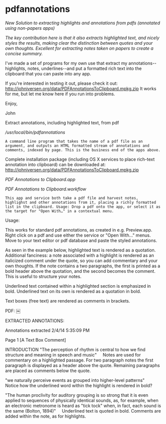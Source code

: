 pdfannotations
==============

_New Solution to extracting highlights and annotations from pdfs (annotated using non-papers apps)_

*The key contribution here is that it also extracts highlighted text, and nicely styles the results, making clear
the distinction between quotes and your own thoughts. Excellent for extracting notes taken on papers to create a concise summary.*

I've made a set of programs for my own use that extract my annotations--highlights, notes, underlines--and put a formatted rich text into the clipboard that you can paste into any app.

If you're interested in testing it out, please check it out: http://johniversen.org/data/PDFAnnotationsToClipboard.mpkg.zip
It works for me, but let me know here if you run into problems.

Enjoy,

John


Extract annotations, including highlighted text, from pdf

*/usr/local/bin/pdfannotations*

	A command line program that takes the name of a pdf file as an argument, and outputs an HTML formatted stream of annotations and comments, indexed by page. This is the business end of the apps above.

  Complete installation package (including OS X services to place rich-text annotation into clipboard) can be downloaded at: http://johniversen.org/data/PDFAnnotationsToClipboard.mpkg.zip
  
*PDF Annotations to Clipboard.app*

*PDF Annotations to Clipboard.workflow*

	This app and service both take a pdf file and harvest notes, highlighst and other annotations from it, placing a richly formatted list in the clipboard. Usage: Drop a pdf onto the app, or select it as the target for "Open With…" in a contextual menu.

  
Usage: 

This works for standard pdf annotations, as created in e.g. Preview.app. Right click on a pdf and use either the service or "Open With…" menus. Move to your text editor or pdf database and paste the styled annotations.

As seen in the example below, highlighted text is rendered as a quotation. Additional fanciness: a note associated with a highlight is rendered as an italicized comment under the quote, so you can add commentary and your own thoughts. If the note contains a two paragraphs, the first is printed as a bold header above the quotation, and the second becomes the comment. This is useful to structure your notes.

Underlined text contained within a highlighted section is emphasized in bold. Underlined text on its own is rendered as a quotation in bold. 

Text boxes (free text) are rendered as comments in brackets.


PDF:
￼

EXTRACTED ANNOTATIONS:

Annotations extracted 2/4/14 5:35:09 PM

Page 1
[A Text Box Comment]

INTRODUCTION
"The perception of rhythm is central to how we find structure and meaning in speech and music"
    Notes are used for commentary on a highlighted passage. For two paragraph notes the first paragraph is displayed as a header above the quote. Remaining paragraphs are placed as comments below the quote.

"we naturally perceive events as grouped into higher-level patterns"
     Notice how the underlined word within the highlight is rendered in bold?

"The human proclivity for auditory grouping is so strong that it is even applied to sequences of physically identical sounds, as, for example, when an electronic metronome is heard as "tick tock" when, in fact, each sound is the same (Bolton, 1894)"
    Underlined text is quoted in bold. Comments are added within the note, as for highlights.


